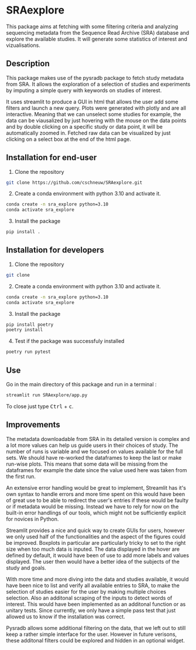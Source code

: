 # SRAexplore

This package aims at fetching with some filtering criteria and analyzing sequencing metadata from the Sequence Read Archive (SRA) database and explore the available studies. It will generate some statistics of interest and vizualisations.

## Description

This package makes use of the pysradb package to fetch study metadata from SRA. It allows the exploration of a selection of studies and experiments by imputing a simple query with keywords on studies of interest. 

It uses streamlit to produce a GUI in html that allows the user add some filters and launch a new query. Plots were generated with plotly and are all interactive. Meaning that we can unselect some studies for example, the data can be viausalized by just hovering with the mouse on the data points and by double clicking on a specific study or data point, it will be automatically zoomed in. Fetched raw data can be visualized by just clicking on a select box at the end of the html page. 

## Installation for end-user

1) Clone the repository

```bash
git clone https://github.com/cschneuw/SRAexplore.git
```

2) Create a conda environment with python 3.10 and activate it.

```bash
conda create -n sra_explore python=3.10
conda activate sra_explore
```

3) Install the package

```bash
pip install .
```

## Installation for developers

1) Clone the repository

```bash
git clone 
```

2) Create a conda environment with python 3.10 and activate it.

```bash
conda create -n sra_explore python=3.10
conda activate sra_explore
```

3) Install the package

```bash
pip install poetry
poetry install
```

4) Test if the package was successfuly installed

```bash
poetry run pytest
```

## Use

Go in the main directory of this package and run in a terminal : 

```bash
streamlit run SRAexplore/app.py
```

To close just type <kbd>Ctrl</kbd> + <kbd>c</kbd>.


## Improvements

The metadata downloadable from SRA in its detailed version is complex and a lot more values can help us guide users in their choices of study. The number of runs is variable and we focused on values available for the full sets. We should have re-worked the dataframes to keep the last or make run-wise plots. This means that some data will be missing from the dataframes for example the date since the value used here was taken from the first run. 

An extensive error handling would be great to implement, Streamlit has it's own syntax to handle errors and more time spent on this would have been of great use to be able to redirect the user's entries if these would be faulty or if metadata would be missing. Instead we have to rely for now on the built-in error handlings of our tools, which might not be sufficiently explicit for novices in Python. 

Streamlit provides a nice and quick way to create GUIs for users, however we only used half of the functionalities and the aspect of the figures could be improved. Boxplots in particular are particularly tricky to set to the right size when too much data is inputed. The data displayed in the hover are defined by default, it would have been of use to add more labels and values displayed. The user then would have a better idea of the subjects of the study and goals.

With more time and more diving into the data and studies available, it would have been nice to list and verify all available entries to SRA, to make the selection of studies easier for the user by making multiple choices selection. Also an additonal scraping of the inputs to detect words of interest. This would have been implemented as an additonal function or as unitary tests. Since currently, we only have a simple pass test that just allowed us to know if the installation was correct. 

Pysradb allows some additional filtering on the data, that we left out to still keep a rather simple interface for the user. However in future verisons, these additonal filters could be explored and hidden in an optional widget. 